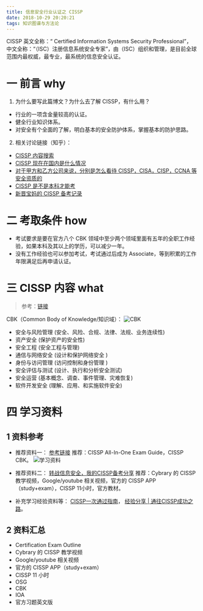 ```yaml
---
title: 信息安全行业认证之 CISSP
date: 2018-10-29 20:20:21
tags: 知识图谱与方法论
---
```

CISSP
英文全称：“ Certified Information Systems Security Professional”，
中文全称：“（ISC）注册信息系统安全专家”，由（ISC）组织和管理，是目前全球范围内最权威，最专业，最系统的信息安全认证。

# 一 前言 why
1. 为什么要写此篇博文？为什么去了解 CISSP，有什么用？
- 行业的一项含金量较高的认证。
- 健全行业知识体系。
- 对安全有个全面的了解，明白基本的安全防护体系，掌握基本的防护思路。

2. 相关讨论链接（知乎）：
- [CISSP 内容搜索](https://www.zhihu.com/search?type=content&q=cissp)
- [CISSP 现在在国内是什么情况](https://www.zhihu.com/question/27585420#answer-10292394)
- [对于甲方和乙方公司来说，分别是怎么看待 CISSP，CISA，CISP，CCNA 等安全资质的](https://www.zhihu.com/question/41170238)
- [CISSP 是不是本科才能考](https://www.zhihu.com/question/28776555)
- [新晋宝妈的 CISSP 备考记录](https://zhuanlan.zhihu.com/p/24985109)

# 二 考取条件 how
- 考试要求是要在官方八个 CBK 领域中至少两个领域里面有五年的全职工作经验，如果本科及其以上的学历，可以减少一年。
- 没有工作经验也可以参加考试，考试通过后成为 Associate，等到积累的工作年限满足后再申请认证。

# 三 CISSP 内容 what
> 参考：[链接](https://www.freebuf.com/articles/security-management/192250.html)

CBK（Common Body of Knowledge/知识域）：
![CBK](图0.PNG)

- 安全与风险管理 (安全、风险、合规、法律、法规、业务连续性)
- 资产安全 (保护资产的安全性)
- 安全工程 (安全工程与管理)
- 通信与网络安全 (设计和保护网络安全 )
- 身份与访问管理 (访问控制和身份管理 )
- 安全评估与测试 (设计、执行和分析安全测试)
- 安全运营 (基本概念、调查、事件管理、灾难恢复)
- 软件开发安全 (理解、应用、和实施软件安全) 

# 四 学习资料
## 1 资料参考
- 推荐资料一：
[参考链接](http://shenghuo.lshou.com/c12712/t5dd661cb9cdb.html)
推荐：CISSP All-In-One Exam Guide，CISSP CBK。
![学习资料](图1.PNG)

- 推荐资料二：
[转战信息安全，我的CISSP备考分享](https://zhuanlan.zhihu.com/p/33198492)
推荐：Cybrary 的 CISSP 教学视频，Google/youtube 相关视频，官方的 CISSP APP（study+exam），CISSP 11小时，官方教材。

- 补充学习经验资料等：
[CISSP一次通过指南](https://www.freebuf.com/column/161278.html)，
[经验分享 | 通往CISSP成功之路](https://www.freebuf.com/articles/others-articles/159094.html)。

## 2 资料汇总
- Certification Exam Outline
- Cybrary 的 CISSP 教学视频
- Google/youtube 相关视频
- 官方的 CISSP APP（study+exam）
- CISSP 11 小时
- OSG
- CBK
- IOA
- 官方习题英文版